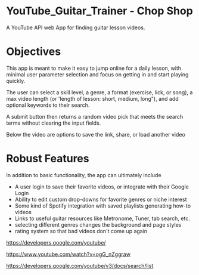 # YouTube_Guitar_Trainer - Chop Shop
A YouTube API web App for finding guitar lesson videos.

# Objectives
This app is meant to make it easy to jump online for a daily lesson, with minimal user parameter selection and focus on getting in and start playing quickly. 

The user can select a skill level, a genre, a format (exercise, lick, or song), a max video length (or 'length of lesson: short, medium, long"), and add optional keywords to their search.

A submit button then returns a random video pick that meets the search terms without clearing the input fields.

Below the video are options to save the link, share, or load another video

# Robust Features
In addition to basic functionality, the app can ultimately include
* A user login to save their favorite videos, or integrate with their Google Login
* Ability to edit custom drop-downs for favorite genres or niche interest
* Some kind of Spotify integration with saved playlists generating how-to videos
* Links to useful guitar resources like Metronome, Tuner, tab search, etc.
* selecting different genres changes the background and page styles
* rating system so that bad videos don't come up again

https://developers.google.com/youtube/

https://www.youtube.com/watch?v=ogG_nZggraw

https://developers.google.com/youtube/v3/docs/search/list
